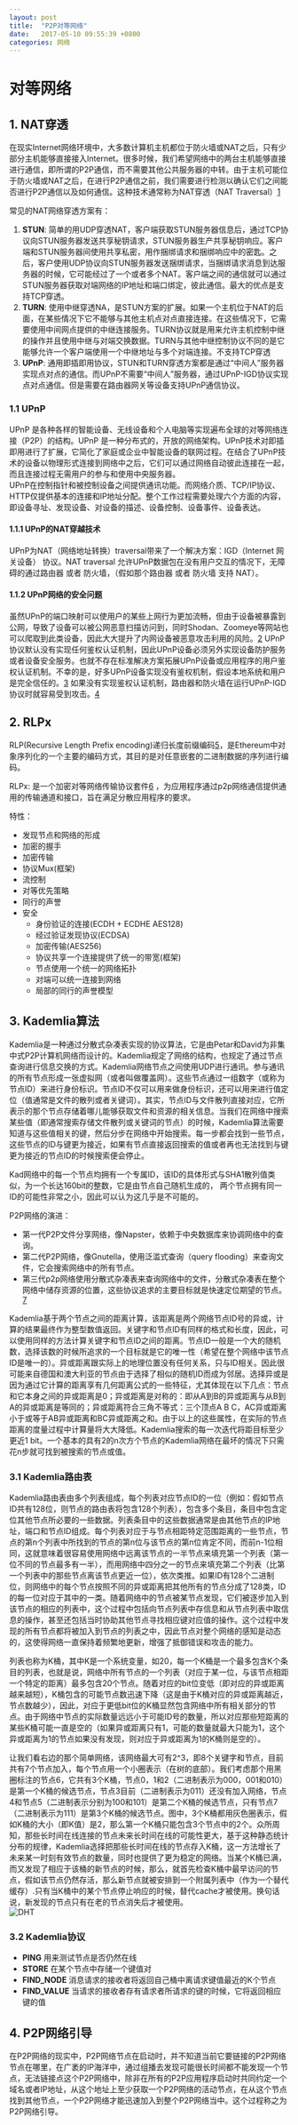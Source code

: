 ```yaml
---
layout: post
title:  "P2P对等网络"
date:   2017-05-10 09:55:39 +0800
categories: 网络
---
```


# 对等网络

## 1. NAT穿透
在现实Internet网络环境中，大多数计算机主机都位于防火墙或NAT之后，只有少部分主机能够直接接入Internet。很多时候，我们希望网络中的两台主机能够直接进行通信，即所谓的P2P通信，而不需要其他公共服务器的中转。由于主机可能位于防火墙或NAT之后，在进行P2P通信之前，我们需要进行检测以确认它们之间能否进行P2P通信以及如何通信。这种技术通常称为NAT穿透（NAT Traversal）[1]

常见的NAT网络穿透方案有：
  1.  **STUN**: 简单的用UDP穿透NAT，客户端获取STUN服务器信息后，通过TCP协议向STUN服务器发送共享秘钥请求，STUN服务器生产共享秘钥响应。客户端和STUN服务器间使用共享私密，用作捆绑请求和捆绑响应中的密匙。之后，客户使用UDP协议向STUN服务器发送捆绑请求，当捆绑请求消息到达服务器的时候，它可能经过了一个或者多个NAT。客户端之间的通信就可以通过STUN服务器获取对端网络的IP地址和端口绑定，彼此通信。最大的优点是支持TCP穿透。
  2. **TURN**: 使用中继穿透NA，是STUN方案的扩展。如果一个主机位于NAT的后面，在某些情况下它不能够与其他主机点对点直接连接。在这些情况下，它需要使用中间网点提供的中继连接服务。TURN协议就是用来允许主机控制中继的操作并且使用中继与对端交换数据。TURN与其他中继控制协议不同的是它能够允许一个客户端使用一个中继地址与多个对端连接。不支持TCP穿透
  3. **UPnP**: 通用即插即用协议，STUN和TURN穿透方案都是通过“中间人”服务器实现点对点的通信。而UPnP不需要“中间人”服务器，通过UPnP-IGD协议实现点对点通信。但是需要在路由器网关等设备支持UPnP通信协议。

### 1.1 UPnP
UPnP 是各种各样的智能设备、无线设备和个人电脑等实现遍布全球的对等网络连接（P2P）的结构。UPnP 是一种分布式的，开放的网络架构。UPnP技术对即插即用进行了扩展，它简化了家庭或企业中智能设备的联网过程。在结合了UPnP技术的设备以物理形式连接到网络中之后，它们可以通过网络自动彼此连接在一起，而且连接过程无需用户的参与和使用中央服务器。  
UPnP在控制指针和被控制设备之间提供通讯功能。而网络介质、TCP/IP协议、HTTP仅提供基本的连接和IP地址分配。整个工作过程需要处理六个方面的内容，即设备寻址、发现设备、对设备的描述、设备控制、设备事件、设备表达。

#### 1.1.1 UPnP的NAT穿越技术
UPnP为NAT（网络地址转换）traversal带来了一个解决方案：IGD（Internet 网关设备） 协议。NAT traversal 允许UPnP数据包在没有用户交互的情况下，无障碍的通过路由器 或者 防火墙，（假如那个路由器 或者 防火墙 支持 NAT）。

#### 1.1.2 UPnP网络的安全问题
虽然UPnP的端口映射可以使用户的某些上网行为更加流畅，但由于设备被暴露到公网，导致了设备可以被公网恶意扫描访问到，同时Shodan、Zoomeye等网站也可以爬取到此类设备，因此大大提升了内网设备被恶意攻击利用的风险。[2]
UPnP协议默认没有实现任何鉴权认证机制，因此UPnP设备必须另外实现设备防护服务或者设备安全服务。也就不存在标准解决方案拓展UPnP设备或应用程序的用户鉴权认证机制。不幸的是，好多UPnP设备实现没有鉴权机制，假设本地系统和用户是完全信任的。[3]
如果没有实现鉴权认证机制，路由器和防火墙在运行UPnP-IGD协议时就容易受到攻击。[4]


## 2. RLPx
RLP(Recursive Length Prefix encoding)递归长度前缀编码[5]，是Ethereum中对象序列化的一个主要的编码方式，其目的是对任意嵌套的二进制数据的序列进行编码。

RLPx: 是一个加密对等网络传输协议套件[6] ，为应用程序通过p2p网络通信提供通用的传输通道和接口，旨在满足分散应用程序的要求。

特性：
- 发现节点和网络的形成
- 加密的握手
- 加密传输
- 协议Mux(框架)
- 流控制
- 对等优先策略
- 同行的声誉
- 安全
  - 身份验证的连接(ECDH + ECDHE AES128)
  - 经过验证发现协议(ECDSA)
  - 加密传输(AES256)
  - 协议共享一个连接提供了统一的带宽(框架)
  - 节点使用一个统一的网络拓扑
  - 对端可以统一连接到网络
  - 局部的同行的声誉模型


## 3. Kademlia算法

Kademlia是一种通过分散式杂凑表实现的协议算法，它是由Petar和David为非集中式P2P计算机网络而设计的。Kademlia规定了网络的结构，也规定了通过节点查询进行信息交换的方式。Kademlia网络节点之间使用UDP进行通讯。参与通讯的所有节点形成一张虚拟网（或者叫做覆盖网）。这些节点通过一组数字（或称为节点ID）来进行身份标识。节点ID不仅可以用来做身份标识，还可以用来进行值定位（值通常是文件的散列或者关键词）。其实，节点ID与文件散列直接对应，它所表示的那个节点存储着哪儿能够获取文件和资源的相关信息。当我们在网络中搜索某些值（即通常搜索存储文件散列或关键词的节点）的时候，Kademlia算法需要知道与这些值相关的键，然后分步在网络中开始搜索。每一步都会找到一些节点，这些节点的ID与键更为接近，如果有节点直接返回搜索的值或者再也无法找到与键更为接近的节点ID的时候搜索便会停止。

Kad网络中的每一个节点均拥有一个专属ID，该ID的具体形式与SHA1散列值类似，为一个长达160bit的整数，它是由节点自己随机生成的， 两个节点拥有同一ID的可能性非常之小，因此可以认为这几乎是不可能的。  

P2P网络的演进：  
- 第一代P2P文件分享网络，像Napster，依赖于中央数据库来协调网络中的查询。
- 第二代P2P网络，像Gnutella，使用泛滥式查询（query flooding）来查询文件，它会搜索网络中的所有节点。
- 第三代p2p网络使用分散式杂凑表来查询网络中的文件，分散式杂凑表在整个网络中储存资源的位置，这些协议追求的主要目标就是快速定位期望的节点。[7]  

Kademlia基于两个节点之间的距离计算，该距离是两个网络节点ID号的异或，计算的结果最终作为整型数值返回。关键字和节点ID有同样的格式和长度，因此，可以使用同样的方法计算关键字和节点ID之间的距离。节点ID一般是一个大的随机数，选择该数的时候所追求的一个目标就是它的唯一性（希望在整个网络中该节点ID是唯一的）。异或距离跟实际上的地理位置没有任何关系，只与ID相关。因此很可能来自德国和澳大利亚的节点由于选择了相似的随机ID而成为邻居。选择异或是因为通过它计算的距离享有几何距离公式的一些特征，尤其体现在以下几点：节点和它本身之间的异或距离是0；异或距离是对称的：即从A到B的异或距离与从B到A的异或距离是等同的；异或距离符合三角不等式：三个顶点A B C，AC异或距离小于或等于AB异或距离和BC异或距离之和。由于以上的这些属性，在实际的节点距离的度量过程中计算量将大大降低。Kademlia搜索的每一次迭代将距目标至少更近1 bit。一个基本的具有2的n次方个节点的Kademlia网络在最坏的情况下只需花n步就可找到被搜索的节点或值。  

### 3.1 Kademlia路由表  
Kademlia路由表由多个列表组成，每个列表对应节点ID的一位（例如：假如节点ID共有128位，则节点的路由表将包含128个列表），包含多个条目，条目中包含定位其他节点所必要的一些数据。列表条目中的这些数据通常是由其他节点的IP地址，端口和节点ID组成。每个列表对应于与节点相距特定范围距离的一些节点，节点的第n个列表中所找到的节点的第n位与该节点的第n位肯定不同，而前n-1位相同，这就意味着很容易使用网络中远离该节点的一半节点来填充第一个列表（第一位不同的节点最多有一半），而用网络中四分之一的节点来填充第二个列表（比第一个列表中的那些节点离该节点更近一位），依次类推。如果ID有128个二进制位，则网络中的每个节点按照不同的异或距离把其他所有的节点分成了128类，ID的每一位对应于其中的一类。随着网络中的节点被某节点发现，它们被逐步加入到该节点的相应的列表中，这个过程中包括向节点列表中存信息和从节点列表中取信息的操作，甚至还包括当时协助其他节点寻找相应键对应值的操作。这个过程中发现的所有节点都将被加入到节点的列表之中，因此节点对整个网络的感知是动态的，这使得网络一直保持着频繁地更新，增强了抵御错误和攻击的能力。

列表也称为K桶，其中K是一个系统变量，如20，每一个K桶是一个最多包含K个条目的列表，也就是说，网络中所有节点的一个列表（对应于某一位，与该节点相距一个特定的距离）最多包含20个节点。随着对应的bit位变低（即对应的异或距离越来越短），K桶包含的可能节点数迅速下降（这是由于K桶对应的异或距离越近，节点数越少），因此，对应于更低bit位的K桶显然包含网络中所有相关部分的节点。由于网络中节点的实际数量远远小于可能ID号的数量，所以对应那些短距离的某些K桶可能一直是空的（如果异或距离只有1，可能的数量就最大只能为1，这个异或距离为1的节点如果没有发现，则对应于异或距离为1的K桶则是空的）。

让我们看右边的那个简单网络，该网络最大可有2^3，即8个关键字和节点，目前共有7个节点加入，每个节点用一个小圈表示（在树的底部）。我们考虑那个用黑圈标注的节点6，它共有3个K桶，节点0，1和2（二进制表示为000，001和010）是第一个K桶的候选节点，节点3目前（二进制表示为011）还没有加入网络，节点4和节点5（二进制表示分别为100和101）是第二个K桶的候选节点，只有节点7（二进制表示为111）是第3个K桶的候选节点。图中，3个K桶都用灰色圈表示，假如K桶的大小（即K值）是2，那么第一个K桶只能包含3个节点中的2个。众所周知，那些长时间在线连接的节点未来长时间在线的可能性更大，基于这种静态统计分布的规律，Kademlia选择把那些长时间在线的节点存入K桶，这一方法增长了未来某一时刻有效节点的数量，同时也提供了更为稳定的网络。当某个K桶已满，而又发现了相应于该桶的新节点的时候，那么，就首先检查K桶中最早访问的节点，假如该节点仍然存活，那么新节点就被安排到一个附属列表中（作为一个替代缓存）.只有当K桶中的某个节点停止响应的时候，替代cache才被使用。换句话说，新发现的节点只有在老的节点消失后才被使用。  
![DHT](/images/Dht_example_SVG.svg)

### 3.2 Kademlia协议
- **PING** 用来测试节点是否仍然在线
- **STORE** 在某个节点中存储一个键值对
- **FIND_NODE** 消息请求的接收者将返回自己桶中离请求键值最近的K个节点
- **FIND_VALUE** 当请求的接收者存有请求者所请求的键的时候，它将返回相应键的值



## 4. P2P网络引导
在P2P网络的现实中，P2P网络节点在启动时，并不知道当前它要链接的P2P网络节点在哪里，在广袤的IP海洋中，通过组播去发现可能很长时间都不能发现一个节点，无法链接点这个P2P网络中，除非在所有的P2P应用程序启动时共同约定一个域名或者IP地址，从这个地址上至少获取一个P2P网络的活动节点，在从这个节点找到其他节点，一个P2P网络才能迅速加入到整个P2P网络当中。这个过程称之为P2P网络引导。



[1]: http://www.h3c.com.cn/MiniSite/Technology_Circle/Net_Reptile/The_Five/Home/Catalog/201206/747038_97665_0.htm "STUN和TURN技术浅析"
[2]: http://www.tuicool.com/articles/MJVzey7 "UPnP 端口映射安全浅析"
[3]: https://en.wikipedia.org/wiki/Universal_Plug_and_Play "Universal Plug and Play wikipedia"
[4]: http://www.academia.edu/3186292/A_UPnP_extension_for_enabling_user_authentication_and_authorization_in_pervasive_systems "A UPnP extension for enabling user authentication and authorization in pervasive systems"
[5]: https://github.com/ethereum/wiki/wiki/RLP "RLP"
[6]: https://github.com/ethereum/devp2p/blob/master/rlpx.md "RLPx"
[7]: https://zh.wikipedia.org/wiki/Kademlia "Kademlia"
